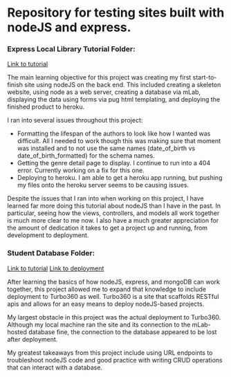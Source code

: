 # Repository for testing sites built with nodeJS and express.


### Express Local Library Tutorial Folder:
[Link to tutorial](https://developer.mozilla.org/en-US/docs/Learn/Server-side/Express_Nodejs/Tutorial_local_library_website)

The main learning objective for this project was creating my first start-to-finish site using nodeJS on the back end. This included creating a skeleton website, using node as a web server, creating a database via mLab, displaying the data using forms via pug html templating, and deploying the finished product to heroku.

I ran into several issues throughout this project: 
* Formatting the lifespan of the authors to look like how I wanted was difficult. All I needed to work though this was making sure that moment was installed and to not use the same names (date_of_birth vs date_of_birth_formatted) for the schema names.
* Getting the genre detail page to display. I continue to run into a 404 error. Currently working on a fix for this one.
* Deploying to heroku. I am able to get a heroku app running, but pushing my files onto the heroku server seems to be causing issues.

Despite the issues that I ran into when working on this project, I have learned far more doing this tutorial about nodeJS than I have in the past. In particular, seeing how the views, controllers, and models all work together is much more clear to me now. I also have a much greater appreciation for the amount of dedication it takes to get a project up and running, from development to deployment. 


### Student Database Folder:
[Link to tutorial](https://www.youtube.com/watch?v=4yqu8YF29cU)
[Link to deployment](https://student-db-rlukmi.turbo360-vertex.com/)

After learning the basics of how nodeJS, express, and mongoDB can work together, this project allowed me to expand that knowledge to include deployment to Turbo360 as well. Turbo360 is a site that scaffolds RESTful apis and allows for an easy means to deploy nodeJS-based projects. 

My largest obstacle in this project was the actual deployment to Turbo360. Although my local machine ran the site and its connection to the mLab-hosted database fine, the connection to the database appeared to be lost after deployment. 

My greatest takeaways from this project include using URL endpoints to troubleshoot nodeJS code and good practice with writing CRUD operations that can interact with a database.
